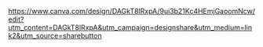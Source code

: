 https://www.canva.com/design/DAGkT8lRxpA/9ui3b21Kc4HEmjGaoomNcw/edit?utm_content=DAGkT8lRxpA&utm_campaign=designshare&utm_medium=link2&utm_source=sharebutton
